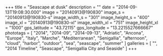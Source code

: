+++
title = "Seascape at dusk"
description = ""
date = "2014-09-13T19:08:30.000"
image = "20140913@190830"
image_s = "20140913@190830-s"
image_width_s = "301"
image_height_s = "400"
image_xl = "20140913@190830-xl"
image_width_xl = "751"
image_height_xl = "1000"
gps_latitude = "43.72115"
gps_longitude = "13.2215527666667"
phototags = [ "2014", "2014-09", "2014-09-13", "Adriatic", "Ancona", "Europe", "Italy", "Marche", "Mediterranean", "Senigallia", "afternoon", "cloud", "harbor", "outdoor", "sea", "seascape", "summer" ]
galleries = [ "", "2014 Timeline", "Seascape", "Senigallia City and Seaside" ]
+++
